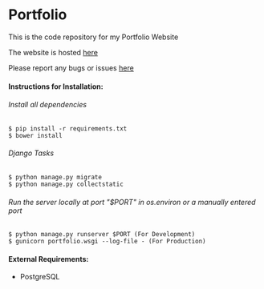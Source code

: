 Portfolio
=========

This is the code repository for my Portfolio Website

The website is hosted [here](http://aneeshneelam.me/)

Please report any bugs or issues [here](https://github.com/aneesh-neelam/Portfolio/issues)

#### Instructions for Installation:
###### Install all dependencies

    $ pip install -r requirements.txt
    $ bower install

###### Django Tasks

    $ python manage.py migrate
    $ python manage.py collectstatic

###### Run the server locally at port "$PORT" in os.environ or a manually entered port

    $ python manage.py runserver $PORT (For Development)
    $ gunicorn portfolio.wsgi --log-file - (For Production)

#### External Requirements:
* PostgreSQL
